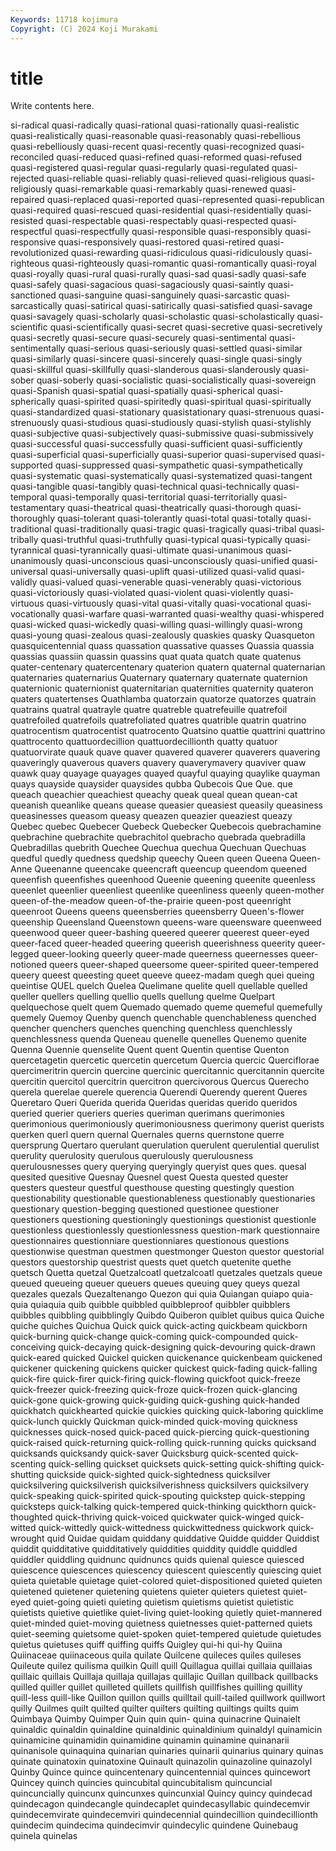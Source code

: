 ```yaml
---
Keywords: 11718 kojimura
Copyright: (C) 2024 Koji Murakami
---
```


# title

Write contents here.



si-radical quasi-radically quasi-rational quasi-rationally
quasi-realistic quasi-realistically quasi-reasonable quasi-reasonably quasi-rebellious quasi-rebelliously quasi-recent quasi-recently quasi-recognized quasi-reconciled
quasi-reduced quasi-refined quasi-reformed quasi-refused quasi-registered quasi-regular quasi-regularly quasi-regulated quasi-rejected quasi-reliable
quasi-reliably quasi-relieved quasi-religious quasi-religiously quasi-remarkable quasi-remarkably quasi-renewed quasi-repaired quasi-replaced quasi-reported
quasi-represented quasi-republican quasi-required quasi-rescued quasi-residential quasi-residentially quasi-resisted quasi-respectable quasi-respectably quasi-respected
quasi-respectful quasi-respectfully quasi-responsible quasi-responsibly quasi-responsive quasi-responsively quasi-restored quasi-retired quasi-revolutionized quasi-rewarding
quasi-ridiculous quasi-ridiculously quasi-righteous quasi-righteously quasi-romantic quasi-romantically quasi-royal quasi-royally quasi-rural quasi-rurally
quasi-sad quasi-sadly quasi-safe quasi-safely quasi-sagacious quasi-sagaciously quasi-saintly quasi-sanctioned quasi-sanguine quasi-sanguinely
quasi-sarcastic quasi-sarcastically quasi-satirical quasi-satirically quasi-satisfied quasi-savage quasi-savagely quasi-scholarly quasi-scholastic quasi-scholastically
quasi-scientific quasi-scientifically quasi-secret quasi-secretive quasi-secretively quasi-secretly quasi-secure quasi-securely quasi-sentimental quasi-sentimentally
quasi-serious quasi-seriously quasi-settled quasi-similar quasi-similarly quasi-sincere quasi-sincerely quasi-single quasi-singly quasi-skillful
quasi-skillfully quasi-slanderous quasi-slanderously quasi-sober quasi-soberly quasi-socialistic quasi-socialistically quasi-sovereign quasi-Spanish quasi-spatial
quasi-spatially quasi-spherical quasi-spherically quasi-spirited quasi-spiritedly quasi-spiritual quasi-spiritually quasi-standardized quasi-stationary quasistationary
quasi-strenuous quasi-strenuously quasi-studious quasi-studiously quasi-stylish quasi-stylishly quasi-subjective quasi-subjectively quasi-submissive quasi-submissively
quasi-successful quasi-successfully quasi-sufficient quasi-sufficiently quasi-superficial quasi-superficially quasi-superior quasi-supervised quasi-supported quasi-suppressed
quasi-sympathetic quasi-sympathetically quasi-systematic quasi-systematically quasi-systematized quasi-tangent quasi-tangible quasi-tangibly quasi-technical quasi-technically
quasi-temporal quasi-temporally quasi-territorial quasi-territorially quasi-testamentary quasi-theatrical quasi-theatrically quasi-thorough quasi-thoroughly quasi-tolerant
quasi-tolerantly quasi-total quasi-totally quasi-traditional quasi-traditionally quasi-tragic quasi-tragically quasi-tribal quasi-tribally quasi-truthful
quasi-truthfully quasi-typical quasi-typically quasi-tyrannical quasi-tyrannically quasi-ultimate quasi-unanimous quasi-unanimously quasi-unconscious quasi-unconsciously
quasi-unified quasi-universal quasi-universally quasi-uplift quasi-utilized quasi-valid quasi-validly quasi-valued quasi-venerable quasi-venerably
quasi-victorious quasi-victoriously quasi-violated quasi-violent quasi-violently quasi-virtuous quasi-virtuously quasi-vital quasi-vitally quasi-vocational
quasi-vocationally quasi-warfare quasi-warranted quasi-wealthy quasi-whispered quasi-wicked quasi-wickedly quasi-willing quasi-willingly quasi-wrong
quasi-young quasi-zealous quasi-zealously quaskies quasky Quasqueton quasquicentennial quass quassation quassative
quasses Quassia quassia quassias quassiin quassin quassins quat quata quatch
quate quatenus quater-centenary quatercentenary quaterion quatern quaternal quaternarian quaternaries quaternarius
Quaternary quaternary quaternate quaternion quaternionic quaternionist quaternitarian quaternities quaternity quateron
quaters quatertenses Quathlamba quatorzain quatorze quatorzes quatrain quatrains quatral quatrayle
quatre quatreble quatrefeuille quatrefoil quatrefoiled quatrefoils quatrefoliated quatres quatrible quatrin
quatrino quatrocentism quatrocentist quatrocento Quatsino quattie quattrini quattrino quattrocento quattuordecillion
quattuordecillionth quatty quatuor quatuorvirate quauk quave quaver quavered quaverer quaverers
quavering quaveringly quaverous quavers quavery quaverymavery quaviver quaw quawk quay
quayage quayages quayed quayful quaying quaylike quayman quays quayside quaysider
quaysides qubba Qubecois Que Que. que queach queachier queachiest queachy
queak queal quean quean-cat queanish queanlike queans quease queasier queasiest
queasily queasiness queasinesses queasom queasy queazen queazier queaziest queazy Quebec
quebec Quebecer Quebeck Quebecker Quebecois quebrachamine quebrachine quebrachite quebrachitol quebracho
quebrada quebradilla Quebradillas quebrith Quechee Quechua quechua Quechuan Quechuas quedful
quedly quedness quedship queechy Queen queen Queena Queen-Anne Queenanne queencake
queencraft queencup queendom queened queenfish queenfishes queenhood Queenie queening queenite
queenless queenlet queenlier queenliest queenlike queenliness queenly queen-mother queen-of-the-meadow queen-of-the-prairie
queen-post queenright queenroot Queens queens queensberries queensberry Queen's-flower queenship Queensland
Queenstown queens-ware queensware queenweed queenwood queer queer-bashing queered queerer queerest
queer-eyed queer-faced queer-headed queering queerish queerishness queerity queer-legged queer-looking queerly
queer-made queerness queernesses queer-notioned queers queer-shaped queersome queer-spirited queer-tempered queery
queest queesting queet queeve queez-madam quegh quei queing queintise QUEL
quelch Quelea Quelimane quelite quell quellable quelled queller quellers quelling
quellio quells quellung quelme Quelpart quelquechose quelt quem Quemado quemado
queme quemeful quemefully quemely Quemoy Quenby quench quenchable quenchableness quenched
quencher quenchers quenches quenching quenchless quenchlessly quenchlessness quenda Queneau quenelle
quenelles Quenemo quenite Quenna Quennie quenselite Quent quent Quentin quentise
Quenton quercetagetin quercetic quercetin quercetum Quercia quercic Querciflorae quercimeritrin quercin
quercine quercinic quercitannic quercitannin quercite quercitin quercitol quercitrin quercitron quercivorous
Quercus Querecho querela querelae querele querencia Querendi Querendy querent Queres
Queretaro Queri Querida querida Queridas queridas querido queridos queried querier
queriers queries queriman querimans querimonies querimonious querimoniously querimoniousness querimony querist
querists querken querl quern quernal Quernales querns quernstone querre quersprung
Quertaro querulant querulation querulent querulential querulist querulity querulosity querulous querulously
querulousness querulousnesses query querying queryingly queryist ques ques. quesal quesited
quesitive Quesnay Quesnel quest Questa quested quester questers questeur questful
questhouse questing questingly question questionability questionable questionableness questionably questionaries questionary
question-begging questioned questionee questioner questioners questioning questioningly questionings questionist questionle
questionless questionlessly questionlessness question-mark questionnaire questionnaires questionniare questionniares questionous questions
questionwise questman questmen questmonger Queston questor questorial questors questorship questrist
quests quet quetch quetenite quethe quetsch Quetta quetzal Quetzalcoatl quetzalcoatl
quetzales quetzals queue queued queueing queuer queuers queues queuing quey
queys quezal quezales quezals Quezaltenango Quezon qui quia Quiangan quiapo
quia-quia quiaquia quib quibble quibbled quibbleproof quibbler quibblers quibbles quibbling
quibblingly Quibdo Quiberon quiblet quibus quica Quiche quiche quiches Quichua
Quick quick quick-acting quickbeam quickborn quick-burning quick-change quick-coming quick-compounded quick-conceiving
quick-decaying quick-designing quick-devouring quick-drawn quick-eared quicked Quickel quicken quickenance quickenbeam
quickened quickener quickening quickens quicker quickest quick-fading quick-falling quick-fire quick-firer
quick-firing quick-flowing quickfoot quick-freeze quick-freezer quick-freezing quick-froze quick-frozen quick-glancing quick-gone
quick-growing quick-guiding quick-gushing quick-handed quickhatch quickhearted quickie quickies quicking quick-laboring
quicklime quick-lunch quickly Quickman quick-minded quick-moving quickness quicknesses quick-nosed quick-paced
quick-piercing quick-questioning quick-raised quick-returning quick-rolling quick-running quicks quicksand quicksands quicksandy
quick-saver Quicksburg quick-scented quick-scenting quick-selling quickset quicksets quick-setting quick-shifting quick-shutting
quickside quick-sighted quick-sightedness quicksilver quicksilvering quicksilverish quicksilverishness quicksilvers quicksilvery quick-speaking
quick-spirited quick-spouting quickstep quick-stepping quicksteps quick-talking quick-tempered quick-thinking quickthorn quick-thoughted
quick-thriving quick-voiced quickwater quick-winged quick-witted quick-wittedly quick-wittedness quickwittedness quickwork quick-wrought
quid Quidae quidam quiddany quiddative Quidde quidder Quiddist quiddit quidditative
quidditatively quiddities quiddity quiddle quiddled quiddler quiddling quidnunc quidnuncs quids
quienal quiesce quiesced quiescence quiescences quiescency quiescent quiescently quiescing quiet
quieta quietable quietage quiet-colored quiet-dispositioned quieted quieten quietened quietener quietening
quietens quieter quieters quietest quiet-eyed quiet-going quieti quieting quietism quietisms
quietist quietistic quietists quietive quietlike quiet-living quiet-looking quietly quiet-mannered quiet-minded
quiet-moving quietness quietnesses quiet-patterned quiets quiet-seeming quietsome quiet-spoken quiet-tempered quietude
quietudes quietus quietuses quiff quiffing quiffs Quigley qui-hi qui-hy Quiina
Quiinaceae quiinaceous quila quilate Quilcene quileces quiles quileses Quileute quilez
quilisma quilkin Quill quill Quillagua quillai quillaia quillaias quillaic quillais
Quillaja quillaja quillajas quillajic Quillan quillback quillbacks quilled quiller quillet
quilleted quillets quillfish quillfishes quilling quillity quill-less quill-like Quillon quillon
quills quilltail quill-tailed quillwork quillwort quilly Quilmes quilt quilted quilter
quilters quilting quiltings quilts quim Quimbaya Quimby Quimper Quin quin
quin- quina quinacrine Quinaielt quinaldic quinaldin quinaldine quinaldinic quinaldinium quinaldyl
quinamicin quinamicine quinamidin quinamidine quinamin quinamine quinanarii quinanisole quinaquina quinarian
quinaries quinarii quinarius quinary quinas quinate quinatoxin quinatoxine Quinault quinazolin
quinazoline quinazolyl Quinby Quince quince quincentenary quincentennial quinces quincewort Quincey
quinch quincies quincubital quincubitalism quincuncial quincuncially quincunx quincunxes quincunxial Quincy
quincy quindecad quindecagon quindecangle quindecaplet quindecasyllabic quindecemvir quindecemvirate quindecemviri quindecennial
quindecillion quindecillionth quindecim quindecima quindecimvir quindecylic quindene Quinebaug quinela quinelas
